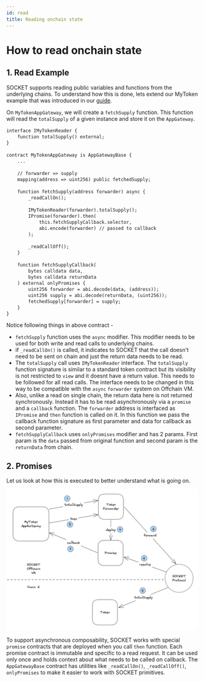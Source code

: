 ```yaml
---
id: read
title: Reading onchain state
---
```


# How to read onchain state

## 1. Read Example

SOCKET supports reading public variables and functions from the underlying chains. To understand how this is done, lets extend our MyToken example that was introduced in our [guide](/writing-apps).

On `MyTokenAppGateway`, we will create a `fetchSupply` function. This function will read the `totalSupply` of a given instance and store it on the `AppGateway`.

```solidity
interface IMyTokenReader {
    function totalSupply() external;
}

contract MyTokenAppGateway is AppGatewayBase {
    ...

    // forwarder => supply
    mapping(address => uint256) public fetchedSupply;

    function fetchSupply(address forwarder) async {
        _readCallOn();

        IMyTokenReader(forwarder).totalSupply();
        IPromise(forwarder).then(
            this.fetchSupplyCallback.selector,
            abi.encode(forwarder) // passed to callback
        );

        _readCallOff();
    }

    function fetchSupplyCallback(
        bytes calldata data,
		bytes calldata returnData
    ) external onlyPromises {
        uint256 forwarder = abi.decode(data, (address));
        uint256 supply = abi.decode(returnData, (uint256));
        fetchedSupply[forwarder] = supply;
    }
}
```

Notice following things in above contract -

- `fetchSupply` function uses the `async` modifier. This modifier needs to be used for both write and read calls to underlying chains.
- if `_readCallOn()` is called, it indicates to SOCKET that the call doesn't need to be sent on chain and just the return data needs to be read.
- The `totalSupply` call uses `IMyTokenReader` interface. The `totalSupply` function signature is similar to a standard token contract but its visibility is not restricted to `view` and it doesnt have a return value. This needs to be followed for all read calls. The interface needs to be changed in this way to be compatible with the `async` `forwarder` system on Offchain VM.
- Also, unlike a read on single chain, the return data here is not returned synchronously. Instead it has to be read asynchronously via a `promise` and a `callback` function.
  The `forwarder` address is interfaced as `IPromise` and `then` function is called on it. In this function we pass the callback function signature as first parameter and data for callback as second parameter.
- `fetchSupplyCallback` uses `onlyPromises` modifier and has 2 params. First param is the `data` passed from original function and second param is the `returnData` from chain.

## 2. Promises

Let us look at how this is executed to better understand what is going on.

![deployment_flow.png](../static/img/read.png)

To support asynchronous composability, SOCKET works with special `promise` contracts that are deployed when you call `then` function. Each promise contract is immutable and specific to a read request. It can be used only once and holds context about what needs to be called on callback. The `AppGatewayBase` contract has utilities like `_readCallOn()`, `_readCallOff()`, `onlyPromises` to make it easier to work with SOCKET primitives.
